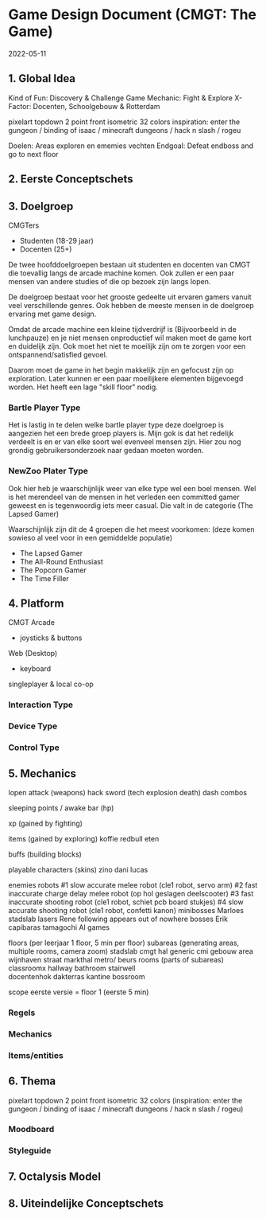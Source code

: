 # Game Design Document (CMGT: The Game)
2022-05-11

## 1. Global Idea

Kind of Fun: Discovery & Challenge
Game Mechanic: Fight & Explore
X-Factor: Docenten, Schoolgebouw & Rotterdam

pixelart
topdown 2 point front isometric
32 colors
inspiration: enter the gungeon / binding of isaac / minecraft dungeons / hack n slash / rogeu

Doelen: Areas exploren en ememies vechten
Endgoal: Defeat endboss and go to next floor

## 2. Eerste Conceptschets



## 3. Doelgroep

CMGTers
- Studenten (18-29 jaar)
- Docenten (25+)
  
De twee hoofddoelgroepen bestaan uit studenten en docenten van CMGT die toevallig langs de arcade machine komen. Ook zullen er een paar mensen van andere studies of die op bezoek zijn langs lopen. 

De doelgroep bestaat voor het grooste gedeelte uit ervaren gamers vanuit veel verschillende genres. Ook hebben de meeste mensen in de doelgroep ervaring met game design.

Omdat de arcade machine een kleine tijdverdrijf is (Bijvoorbeeld in de lunchpauze) en je niet mensen onproductief wil maken moet de game kort en duidelijk zijn. Ook moet het niet te moeilijk zijn om te zorgen voor een ontspannend/satisfied gevoel.

Daarom moet de game in het begin makkelijk zijn en gefocust zijn op exploration. Later kunnen er een paar moeilijkere elementen bijgevoegd worden. Het heeft een lage "skill floor" nodig.


### Bartle Player Type
Het is lastig in te delen welke bartle player type deze doelgroep is aangezien het een brede groep players is. Mijn gok is dat het redelijk verdeelt is en er van elke soort wel evenveel mensen zijn. Hier zou nog grondig gebruikersonderzoek naar gedaan moeten worden.

### NewZoo Plater Type
Ook hier heb je waarschijnlijk weer van elke type wel een boel mensen. Wel is het merendeel van de mensen in het verleden een committed gamer geweest en is tegenwoordig iets meer casual. Die valt in de categorie (The Lapsed Gamer)

Waarschijnlijk zijn dit de 4 groepen die het meest voorkomen: (deze komen sowieso al veel voor in een gemiddelde populatie)
- The Lapsed Gamer
- The All-Round Enthusiast
- The Popcorn Gamer
- The Time Filler

## 4. Platform

CMGT Arcade
- joysticks & buttons

Web (Desktop)
- keyboard

singleplayer & local co-op

### Interaction Type

### Device Type

### Control Type

## 5. Mechanics

lopen
attack (weapons)
    hack sword (tech explosion death)
dash
combos

sleeping points / awake bar (hp)

xp (gained by fighting)

items (gained by exploring)
    koffie
    redbull
    eten

buffs (building blocks)

playable characters (skins)
    zino
    dani
    lucas

enemies
    robots
        #1 slow accurate melee robot (cle1 robot, servo arm)
        #2 fast inaccurate charge delay melee robot (op hol geslagen deelscooter)
        #3 fast inaccurate shooting robot (cle1 robot, schiet pcb board stukjes)
        #4 slow accurate shooting robot (cle1 robot, confetti kanon)
    minibosses
        Marloes
            stadslab
            lasers
        Rene
            following
            appears out of nowhere
    bosses
        Erik    
            capibaras
            tamagochi
            AI
            games

floors (per leerjaar 1 floor, 5 min per floor)
    subareas (generating areas, multiple rooms, camera zoom)
        stadslab
        cmgt hal
        generic cmi gebouw area
        wijnhaven straat
        markthal
        metro/ beurs
    rooms (parts of subareas)
        classroomx
        hallway
        bathroom
        stairwell  
        docentenhok
        dakterras
        kantine
        bossroom   


scope eerste versie = floor 1 (eerste 5 min)


### Regels

### Mechanics

### Items/entities

## 6. Thema

pixelart
topdown 2 point front isometric
32 colors
(inspiration: enter the gungeon / binding of isaac / minecraft dungeons / hack n slash / rogeu)

### Moodboard

### Styleguide

## 7. Octalysis Model

## 8. Uiteindelijke Conceptschets
